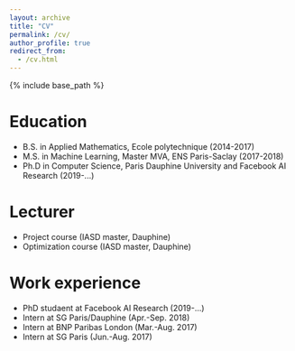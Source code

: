 ```yaml
---
layout: archive
title: "CV"
permalink: /cv/
author_profile: true
redirect_from:
  - /cv.html
---
```


{% include base_path %}

Education
======
* B.S. in Applied Mathematics, Ecole polytechnique (2014-2017)
* M.S. in Machine Learning, Master MVA, ENS Paris-Saclay (2017-2018)
* Ph.D in Computer Science, Paris Dauphine University and Facebook AI Research (2019-...)

Lecturer
======
* Project course (IASD master, Dauphine)
* Optimization course (IASD master, Dauphine)

Work experience
======
* PhD studaent at Facebook AI Research (2019-...)
* Intern at SG Paris/Dauphine (Apr.-Sep. 2018)
* Intern at BNP Paribas London (Mar.-Aug. 2017)
* Intern at SG Paris (Jun.-Aug. 2017)
